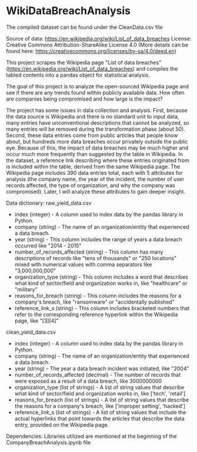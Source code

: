 # WikiDataBreachAnalysis

The compiled dataset can be found under the CleanData.csv file

Source of data: https://en.wikipedia.org/wiki/List_of_data_breaches
License: Creative Commons Attribution-ShareAlike License 4.0 (More details can be found here: https://creativecommons.org/licenses/by-sa/4.0/deed.en)

This project scrapes the Wikipedia page "List of data breaches" (https://en.wikipedia.org/wiki/List_of_data_breaches) and compiles the tabled contents into a pandas object for statistical analysis.

The goal of this project is to analyze the open-sourced Wikipedia page and see if there are any trends found within publicly available data. How often are companies being compromised and how large is the impact?

The project has some issues in data collection and analysis. First, because the data source is Wikipedia and there is no standard unit to input data, many entries have unconventional descriptions that cannot be analyzed, so many entries will be removed during the transformation phase (about 50). Second, these data entries come from public articles that people know about, but hundreds more data breaches occur privately outside the public eye. Because of this, the impact of data breaches may be much higher and occur much more frequently than suggested by the table in Wikipedia. In the dataset, a reference link describing where these entries originated from is included within the table, derived from the same Wikipedia page. The Wikipedia page includes 390 data entries total, each with 5 attributes for analysis (the company name, the year of the incident, the number of user records affected, the type of organization, and why the company was compromised). Later, I will analyze these attributes to gain deeper insight.

Data dictionary:
raw_yield_data.csv
- index (integer) - A column used to index data by the pandas library in Python.
- company (string) - The name of an organization/entity that experienced a data breach.
- year (string) - This column includes the range of years a data breach occurred like "2014 - 2015"
- number_of_records_affected (string) - This column has many descriptions of records like "tens of thousands" or "250 locations" mixed with numerical values with comma separators like "3,000,000,000"
- organization_type (string) - This column includes a word that describes what kind of sector/field and organization works in, like "healthcare" or "military"
- reasons_for_breach (string) - This column includes the reasons for a company's breach, like "ransomware" or "accidentally published"
- reference_link_s (string) - This column includes bracketed numbers that refer to the corresponding reference hyperlink within the Wikipedia page, like "[3][4]"

clean_yield_data.csv
- index (integer) - A column used to index data by the pandas library in Python.
- company (string) - The name of an organization/entity that experienced a data breach.
- year (string) - The year a data breach incident was initiated, like "2004"
- number_of_records_affected (decimal) - The number of records that were exposed as a result of a data breach, like 3000000000
- organization_type (list of strings) - A list of string values that describe what kind of sector/field and organization works in, like ['tech', 'retail']
- reasons_for_breach (list of strings) - A list of string values that describe the reasons for a company's breach, like ['improper setting', 'hacked']
- reference_link_s (list of strings) - A list of string values that include the actual hyperlinks that point towards the articles that describe the data entry, provided on the Wikipedia page.

Dependencies: Libraries utilized are mentioned at the beginning of the CompanyBreachAnalysis.ipynb file
